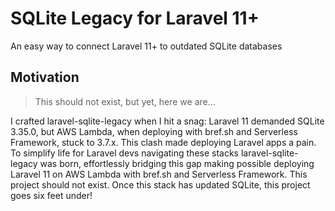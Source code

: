 # SQLite Legacy for Laravel 11+
An easy way to connect Laravel 11+ to outdated SQLite databases

## Motivation
> This should not exist, but yet, here we are...

I crafted laravel-sqlite-legacy when I hit a snag: Laravel 11 demanded SQLite 3.35.0, but AWS Lambda, when deploying with bref.sh and Serverless Framework, stuck to 3.7.x. This clash made deploying Laravel apps a pain. To simplify life for Laravel devs navigating these stacks laravel-sqlite-legacy was born, effortlessly bridging this gap making possible deploying Laravel 11 on AWS Lambda with bref.sh and Serverless Framework. This project should not exist. Once this stack has updated SQLite, this project goes six feet under!